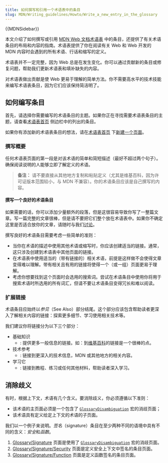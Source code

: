 ```yaml
---
title: 如何撰写和引用一个术语表中的条目
slug: MDN/Writing_guidelines/Howto/Write_a_new_entry_in_the_glossary
---
```


{{MDNSidebar}}

本文介绍了如何撰写或引用 [MDN Web 文档术语表](/zh-CN/docs/Glossary) 中的条目，还提供了有关术语条目的布局和内容的指南。术语表提供了你在阅读有关 Web 和 Web 开发的 MDN 内容时会遇到的所有术语、行话和缩写的定义。

术语表并不一定完整，因为 Web 总是在发生变化。你可以通过贡献新的条目或修复问题，帮助我们更新术语表和填补缺失的内容。

对术语表做出贡献是使 Web 更易于理解的简单方法。你不需要高水平的技术技能来编写术语表条目，因为它们应该保持简洁明了。

## 如何编写条目

首先，请选择你需要编写的术语条目的主题。如果你正在寻找需要术语表条目的主题，请查看[术语表首页](/zh-CN/docs/Glossary) 侧边栏中的列出的条目。

如果你有添加新的术语表条目的想法，请在[术语表首页](https://github.com/mdn/content/tree/main/files/en-us/glossary) 下[新建一个页面](/zh-CN/docs/MDN/Writing_guidelines/Howto/Creating_moving_deleting#新建一个页面)。

### 撰写概要

任何术语表页面的第一段是对该术语的简单和简短描述（最好不超过两个句子）。确保阅读说明的人能够立即了解定义的术语。

> **备注：** 请不要直接从其他地方复制和粘贴定义（尤其是维基百科，因为许可证版本范围较小，与 MDN 不兼容）。你的术语条目应该是自己撰写的内容。

#### 撰写一个良好的术语条目

如果需要的话，你可以添加少量额外的段落，但是这很容易导致你写了一整篇文章。写一篇完整的文章很棒，但是请不要把它们整个放在术语表中。如果你不确定这里是否适合放你的文章，请随时与我们[讨论](/zh-CN/docs/MDN/Community/Discussions)。

撰写良好的术语条目需要考虑一些简单的准则：

- 当你在术语的描述中使用其他术语或缩写时，你应该创建适当的链接。通常，这只涉及创建到术语表中其他页面的链接。
- 在术语表中使用适当的（带有链接的）相关术语，前提是这样做不会使得文章变得难以理解。带有相关且有用的链接将使得一个（或一组）页面更易于理解。
- 考虑你想要找到这个页面时会选用的搜索词。尝试在术语条目中使用你将用于搜索术语时所选用的所有词汇，但请不要让术语条目变得冗长和难以阅读。

### 扩展链接

术语条目应始终以*参见*（See Also）部分结尾。这个部分应该包含帮助读者更深入了解相关内容的链接：探索更多细节、学习使用相关技术等。

我们建议你将链接分为以下三个部分：

- 基础知识
  - : 提供更多一般信息的链接。如：到[维基百科](https://zh.wikipedia.org/)的链接是一个很棒的点。
- 技术参考
  - : 链接到更深入的技术信息，MDN 或其他地方的相关内容。
- 学习它
  - : 链接到教程、练习或任何其他材料，帮助读者深入学习。

## 消除歧义

有时，根据上下文，术语有几个含义。要消除歧义，你必须遵循以下准则：

- 该术语的主页面必须是一个包含了 [`GlossaryDisambiguation`](https://github.com/mdn/yari/blob/main/kumascript/macros/GlossaryDisambiguation.ejs) 宏的消歧页面；
- 该术语具有定义给定上下文的术语的子页面。

我们以一个例子来说明。_签名_（signature）条目在至少两种不同的语境中具有不同的含义：*安全*和*函数*。

1. [Glossary/Signature](/zh-CN/docs/Glossary/Signature) 页面是使用了 [`GlossaryDisambiguation`](https://github.com/mdn/yari/blob/main/kumascript/macros/GlossaryDisambiguation.ejs) 宏的消歧页面。
2. [Glossary/Signature/Security](/zh-CN/docs/Glossary/Signature/Security) 页面是定义安全上下文中签名的条目页面。
3. [Glossary/Signature/Function](/zh-CN/docs/Glossary/Signature/Function) 页面是定义函数签名的条目页面。
